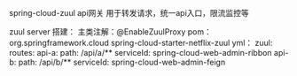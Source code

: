 spring-cloud-zuul api网关
用于转发请求，统一api入口，限流监控等

zuul server 搭建：
    主类注解：@EnableZuulProxy
    pom：
        <dependency>
            <groupId>org.springframework.cloud</groupId>
            <artifactId>spring-cloud-starter-netflix-zuul</artifactId>
        </dependency>
    yml：
        zuul:
          routes:
            api-a:
              path: /api/a/**
              serviceId: spring-cloud-web-admin-ribbon
            api-b:
              path: /api/b/**
              serviceId: spring-cloud-web-admin-feign
